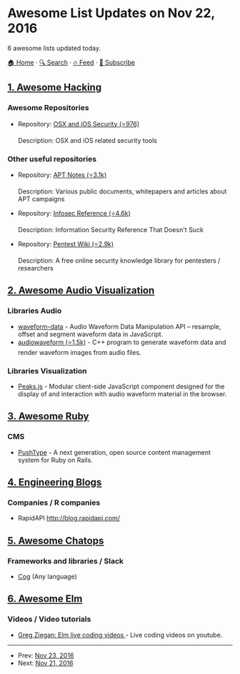 # Awesome List Updates on Nov 22, 2016

6 awesome lists updated today.

[🏠 Home](/README.md) · [🔍 Search](https://www.trackawesomelist.com/search/) · [🔥 Feed](https://www.trackawesomelist.com/rss.xml) · [📮 Subscribe](https://trackawesomelist.us17.list-manage.com/subscribe?u=d2f0117aa829c83a63ec63c2f&id=36a103854c)



## [1. Awesome Hacking](/content/Hack-with-Github/Awesome-Hacking/README.md)

### Awesome Repositories

- Repository: [OSX and iOS Security (⭐976)](https://github.com/ashishb/osx-and-ios-security-awesome)

  Description: OSX and iOS related security tools



### Other useful repositories

- Repository: [APT Notes (⭐3.1k)](https://github.com/kbandla/APTnotes)

  Description: Various public documents, whitepapers and articles about APT campaigns


- Repository: [Infosec Reference (⭐4.6k)](https://github.com/rmusser01/Infosec_Reference)

  Description: Information Security Reference That Doesn't Suck


- Repository: [Pentest Wiki (⭐2.9k)](https://github.com/nixawk/pentest-wiki)

  Description: A free online security knowledge library for pentesters / researchers



## [2. Awesome Audio Visualization](/content/willianjusten/awesome-audio-visualization/README.md)

### Libraries Audio

*   [waveform-data](https://www.npmjs.com/package/waveform-data) - Audio Waveform Data Manipulation API – resample, offset and segment waveform data in JavaScript.
*   [audiowaveform (⭐1.5k)](https://github.com/bbc/audiowaveform) - C++ program to generate waveform data and render waveform images from audio files.

### Libraries Visualization

*   [Peaks.js](https://www.npmjs.com/package/peaks.js) - Modular client-side JavaScript component designed for the display of and interaction with audio waveform material in the browser.

## [3. Awesome Ruby](/content/markets/awesome-ruby/README.md)

### CMS

*   [PushType](http://www.pushtype.org/) - A next generation, open source content management system for Ruby on Rails.

## [4. Engineering Blogs](/content/kilimchoi/engineering-blogs/README.md)

### Companies / R companies

*   RapidAPI <http://blog.rapidapi.com/>

## [5. Awesome Chatops](/content/exAspArk/awesome-chatops/README.md)

### Frameworks and libraries / Slack

*   [Cog](https://operable.io/) (Any language)

## [6. Awesome Elm](/content/sporto/awesome-elm/README.md)

### Videos / Video tutorials

*   [Greg Ziegan: Elm live coding videos ](https://www.youtube.com/channel/UCJt-EkypIn-HoxNhoHqXmIA) - Live coding videos on youtube.

---

- Prev: [Nov 23, 2016](/content/2016/11/23/README.md)
- Next: [Nov 21, 2016](/content/2016/11/21/README.md)